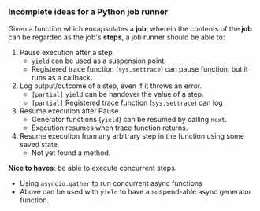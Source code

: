 ### Incomplete ideas for a Python job runner

Given a function which encapsulates a **job**, wherein the contents of the **job** can be regarded as the job's **steps**, a job runner should be able to:

1. Pause execution after a step.
   - `yield` can be used as a suspension point.
   - Registered trace function (`sys.settrace`) can pause function, but it runs as a callback.
2. Log output/outcome of a step, even if it throws an error.
   - `[partial]` `yield` can be handover the value of a step.
   - `[partial]` Registered trace function (`sys.settrace`) can log
3. Resume execution after Pause.
   - Generator functions (`yield`) can be resumed by calling `next`.
   - Execution resumes when trace function returns.
4. Resume execution from any arbitrary step in the function using some saved state.
   - Not yet found a method.

**Nice to haves**: be able to execute concurrent steps.

- Using `asyncio.gather` to run concurrent async functions
- Above can be used with `yield` to have a suspend-able async generator function.
